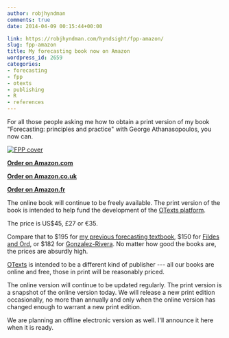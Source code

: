 ```yaml
---
author: robjhyndman
comments: true
date: 2014-04-09 00:15:44+00:00

link: https://robjhyndman.com/hyndsight/fpp-amazon/
slug: fpp-amazon
title: My forecasting book now on Amazon
wordpress_id: 2659
categories:
- forecasting
- fpp
- otexts
- publishing
- R
- references
---
```


For all those people asking me how to obtain a print version of my book "Forecasting: principles and practice" with George Athanasopoulos, you now can.

[![FPP cover](/files/fppcover.jpg)](https://www.createspace.com/4486639)

**[Order on Amazon.com](http://www.amazon.com/dp/0987507109/&tag=otexts-20)**

**[Order on Amazon.co.uk](http://www.amazon.co.uk/dp/0987507109/?tag=otexts-21)**

**[Order on Amazon.fr](http://www.amazon.fr/dp/0987507109/)**

The online book will continue to be freely available. The print version of the book is intended to help fund the development of the [OTexts platform](http://www.otexts.org).

The price is US$45, £27 or €35. 

Compare that to $195 for [my previous forecasting textbook](http://www.amazon.com/dp/0471532339?tag=otexts-20),  $150 for [Fildes and Ord](http://www.amazon.com/dp/0324311273/?tag=otexts-20), or $182 for [Gonzalez-Rivera](http://www.amazon.com/dp/0131474936/&tag=otexts-20). No matter how good the books are, the prices are absurdly high. 

[OTexts](http://www.otexts.org) is intended to be a different kind of publisher --- all our books are online and free, those in print will be reasonably priced.

The online version will continue to be updated regularly. The print version is a snapshot of the online version today. We will release a new print edition occasionally, no more than annually and only when the online version has changed enough to warrant a new print edition.

We are planning an offline electronic version as well. I'll announce it here when it is ready.



